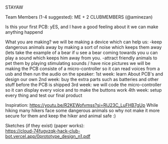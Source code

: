 STAYAW

Team Members (1-4 suggested):
  ME + 2 CLUBMEMBERS (@aminezan)

Is this your first PCB:
  yES, and I have a good feeling about it we can make anything happend

What you are making?
  we will be making a device which can help us:
    -keep dangerous animals away by making a sort of noise which keeps them away (lets take the example of a bear if u see a bear coming towards you u can play a sound which keeps him        away from you.
    -attract friendly animals to pet them by playing stimulating sounds / have nice pictures
  we will be making the PCB consiste of a micro-controller so it can read voices from a usb and then run the audio on the speaker:
    1st week: learn About PCB's and design our own
    2nd week: buy the extra parts such as batteries and other stuff before the PCB is shipped
    3rd week: we will code the micro-controller so it can display every voice and to make the buttons work
    4th week: setup every thing and test our final product

Inspiration: https://youtu.be/R2KEWofvmss?si=RIJ23C_LuFHB7gUp
  While hiking many hikers face some dangerous animals so why not make it more secure for them and keep the hiker and animal safe :)

Sketches (if they exist) (paper works):  
  https://cloud-74fugvzqk-hack-club-bot.vercel.app/0prototype_design_n1.pdf
